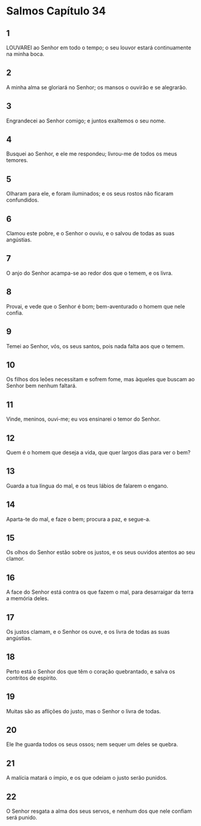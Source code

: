 # Salmos Capítulo 34

## 1
LOUVAREI ao Senhor em todo o tempo; o seu louvor estará continuamente na minha boca.

## 2
A minha alma se gloriará no Senhor; os mansos o ouvirão e se alegrarão.

## 3
Engrandecei ao Senhor comigo; e juntos exaltemos o seu nome.

## 4
Busquei ao Senhor, e ele me respondeu; livrou-me de todos os meus temores.

## 5
Olharam para ele, e foram iluminados; e os seus rostos não ficaram confundidos.

## 6
Clamou este pobre, e o Senhor o ouviu, e o salvou de todas as suas angústias.

## 7
O anjo do Senhor acampa-se ao redor dos que o temem, e os livra.

## 8
Provai, e vede que o Senhor é bom; bem-aventurado o homem que nele confia.

## 9
Temei ao Senhor, vós, os seus santos, pois nada falta aos que o temem.

## 10
Os filhos dos leões necessitam e sofrem fome, mas àqueles que buscam ao Senhor bem nenhum faltará.

## 11
Vinde, meninos, ouvi-me; eu vos ensinarei o temor do Senhor.

## 12
Quem é o homem que deseja a vida, que quer largos dias para ver o bem?

## 13
Guarda a tua língua do mal, e os teus lábios de falarem o engano.

## 14
Aparta-te do mal, e faze o bem; procura a paz, e segue-a.

## 15
Os olhos do Senhor estão sobre os justos, e os seus ouvidos atentos ao seu clamor.

## 16
A face do Senhor está contra os que fazem o mal, para desarraigar da terra a memória deles.

## 17
Os justos clamam, e o Senhor os ouve, e os livra de todas as suas angústias.

## 18
Perto está o Senhor dos que têm o coração quebrantado, e salva os contritos de espírito.

## 19
Muitas são as aflições do justo, mas o Senhor o livra de todas.

## 20
Ele lhe guarda todos os seus ossos; nem sequer um deles se quebra.

## 21
A malícia matará o ímpio, e os que odeiam o justo serão punidos.

## 22
O Senhor resgata a alma dos seus servos, e nenhum dos que nele confiam será punido.

